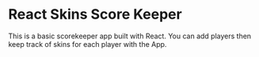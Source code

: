 # React Skins Score Keeper

This is a basic scorekeeper app built with React. You can add players then keep track of skins for each player with the App. 

